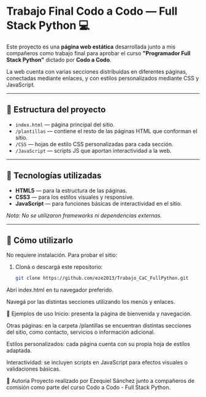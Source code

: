 # Trabajo Final Codo a Codo — Full Stack Python 💻

Este proyecto es una **página web estática** desarrollada junto a mis compañeros como trabajo final para aprobar el curso **"Programador Full Stack Python"** dictado por **Codo a Codo**.

La web cuenta con varias secciones distribuidas en diferentes páginas, conectadas mediante enlaces, y con estilos personalizados mediante CSS y JavaScript.

---

## 📁 Estructura del proyecto

- `index.html` — página principal del sitio.
- `/plantillas` — contiene el resto de las páginas HTML que conforman el sitio.
- `/CSS` — hojas de estilo CSS personalizadas para cada sección.
- `/JavaScript` — scripts JS que aportan interactividad a la web.

---

## 📌 Tecnologías utilizadas

- **HTML5** — para la estructura de las páginas.
- **CSS3** — para los estilos visuales y responsive.
- **JavaScript** — para funciones básicas de interactividad en el sitio.

*Nota: No se utilizaron frameworks ni dependencias externas.*

---

## 🚀 Cómo utilizarlo

No requiere instalación. Para probar el sitio:

1. Cloná o descargá este repositorio:
   ```bash
   git clone https://github.com/eze2013/Trabajo_CaC_FullPython.git
Abrí index.html en tu navegador preferido.

Navegá por las distintas secciones utilizando los menús y enlaces.

🎨 Ejemplos de uso
Inicio: presenta la página de bienvenida y navegación.

Otras páginas: en la carpeta /plantillas se encuentran distintas secciones del sitio, como contacto, servicios o información adicional.

Estilos personalizados: cada página cuenta con su propia hoja de estilos adaptada.

Interactividad: se incluyen scripts en JavaScript para efectos visuales o validaciones básicas.

📌 Autoría
Proyecto realizado por Ezequiel Sánchez junto a compañeros de comisión como parte del curso Codo a Codo - Full Stack Python.
